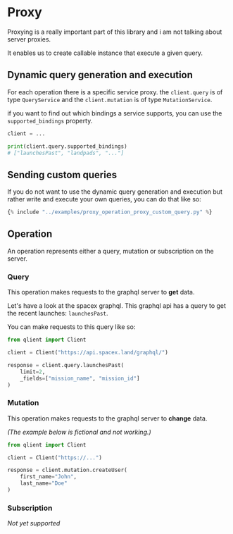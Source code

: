 # Proxy

Proxying is a really important part of this library and i am not talking about server proxies.

It enables us to create callable instance that execute a given query.

## Dynamic query generation and execution

For each operation there is a specific service proxy. the `client.query` is of type `QueryService` and
the `client.mutation` is of type `MutationService`.

if you want to find out which bindings a service supports, you can use the `supported_bindings` property.

```python
client = ...

print(client.query.supported_bindings)
# ["launchesPast", "landpads", "..."]
```

## Sending custom queries

If you do not want to use the dynamic query generation and execution but rather write and execute your own queries, you
can do that like so:

```python 
{% include "../examples/proxy_operation_proxy_custom_query.py" %}
```

## Operation

An operation represents either a query, mutation or subscription on the server.

### Query

This operation makes requests to the graphql server to **get** data.

Let's have a look at the spacex graphql. This graphql api has a query to get the recent launches: `launchesPast`.

You can make requests to this query like so:

```python
from qlient import Client

client = Client("https://api.spacex.land/graphql/")

response = client.query.launchesPast(
    limit=2,
    _fields=["mission_name", "mission_id"]
)
```

### Mutation

This operation makes requests to the graphql server to **change** data.

_(The example below is fictional and not working.)_

```python
from qlient import Client

client = Client("https://...")

response = client.mutation.createUser(
    first_name="John",
    last_name="Doe"
) 
```

### Subscription

_Not yet supported_